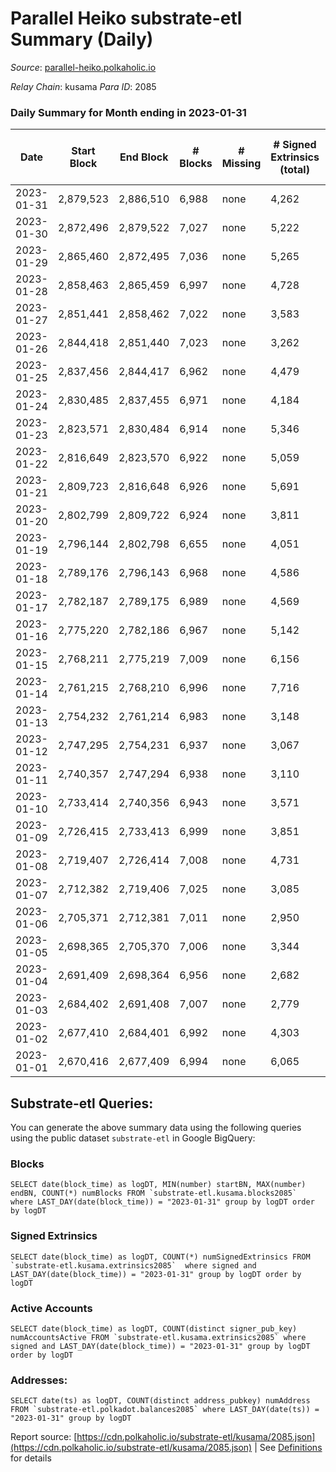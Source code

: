 # Parallel Heiko substrate-etl Summary (Daily)

_Source_: [parallel-heiko.polkaholic.io](https://parallel-heiko.polkaholic.io)

*Relay Chain*: kusama
*Para ID*: 2085



### Daily Summary for Month ending in 2023-01-31


| Date | Start Block | End Block | # Blocks | # Missing | # Signed Extrinsics (total) | # Active Accounts | # Addresses with Balances | # Events | # Transfers | # XCM Transfers In | # XCM Transfers Out |
| ---- | ----------- | --------- | -------- | --------- | --------------------------- | ----------------- | ------------------------- | -------- | ----------- | ------------------ | ------------------- |
| 2023-01-31 | 2,879,523 | 2,886,510 | 6,988 | none  | 4,262 | 94 | 24,218 | 38,089 | 661  | 54 ($11,840.83) | 53 ($15,778.21) |
| 2023-01-30 | 2,872,496 | 2,879,522 | 7,027 | none  | 5,222 | 122 | 24,216 | 43,229 | 621  | 52 ($22,920.16) | 49 ($12,662.68) |
| 2023-01-29 | 2,865,460 | 2,872,495 | 7,036 | none  | 5,265 | 119 | 24,230 | 44,027 | 827  | 72 ($39,931.47) | 73 ($27,644.01) |
| 2023-01-28 | 2,858,463 | 2,865,459 | 6,997 | none  | 4,728 | 100 | 24,226 | 40,480 | 551  | 38 ($4,127.56) | 35 ($13,937.11) |
| 2023-01-27 | 2,851,441 | 2,858,462 | 7,022 | none  | 3,583 | 119 | 24,226 | 35,127 | 740  | 54 ($7,367.47) | 48 ($3,699.30) |
| 2023-01-26 | 2,844,418 | 2,851,440 | 7,023 | none  | 3,262 | 107 | 24,220 | 32,925 | 545  | 28 ($14,065.82) | 27 ($2,910.66) |
| 2023-01-25 | 2,837,456 | 2,844,417 | 6,962 | none  | 4,479 | 116 | 24,216 | 39,187 | 662  | 62 ($32,054.86) | 55 ($3,896.88) |
| 2023-01-24 | 2,830,485 | 2,837,455 | 6,971 | none  | 4,184 | 122 | 24,210 | 38,871 | 988  | 93 ($22,026.49) | 88 ($4,614.64) |
| 2023-01-23 | 2,823,571 | 2,830,484 | 6,914 | none  | 5,346 | 101 | 24,206 | 43,452 | 721  | 37 ($36,239.17) | 48 ($4,548.34) |
| 2023-01-22 | 2,816,649 | 2,823,570 | 6,922 | none  | 5,059 | 109 | 24,201 | 41,702 | 560  | 31 ($7,011.69) | 29 ($8,394.30) |
| 2023-01-21 | 2,809,723 | 2,816,648 | 6,926 | none  | 5,691 | 131 | 24,197 | 46,565 | 1,070  | 78 ($14,174.89) | 74 ($18,639.71) |
| 2023-01-20 | 2,802,799 | 2,809,722 | 6,924 | none  | 3,811 | 108 | 24,194 | 35,689 | 616  | 41 ($19,982.65) | 59 ($35,250.72) |
| 2023-01-19 | 2,796,144 | 2,802,798 | 6,655 | none  | 4,051 | 110 | 24,192 | 37,959 | 1,169  | 86 ($18,072.52) | 108 ($25,823.02) |
| 2023-01-18 | 2,789,176 | 2,796,143 | 6,968 | none  | 4,586 | 120 | 24,187 | 41,880 | 1,562  | 122 ($47,848.42) | 134 ($68,978.47) |
| 2023-01-17 | 2,782,187 | 2,789,175 | 6,989 | none  | 4,569 | 161 | 24,184 | 43,561 | 1,819  | 151 ($60,239.09) | 173 ($136,855.16) |
| 2023-01-16 | 2,775,220 | 2,782,186 | 6,967 | none  | 5,142 | 128 | 24,179 | 44,429 | 1,269  | 105 ($35,966.47) | 100 ($70,562.74) |
| 2023-01-15 | 2,768,211 | 2,775,219 | 7,009 | none  | 6,156 | 135 | 24,177 | 49,521 | 1,188  | 129 ($27,378.21) | 122 ($19,060.47) |
| 2023-01-14 | 2,761,215 | 2,768,210 | 6,996 | none  | 7,716 | 147 | 24,172 | 58,076 | 1,305  | 108 ($21,504.80) | 124 ($28,899.20) |
| 2023-01-13 | 2,754,232 | 2,761,214 | 6,983 | none  | 3,148 | 102 | 24,171 | 33,474 | 959  | 76 ($5,457.76) | 90 ($6,483.81) |
| 2023-01-12 | 2,747,295 | 2,754,231 | 6,937 | none  | 3,067 | 122 | 24,170 | 33,170 | 907  | 61 ($5,629.99) | 72 ($18,422.97) |
| 2023-01-11 | 2,740,357 | 2,747,294 | 6,938 | none  | 3,110 | 116 | 24,166 | 32,308 | 599  | 41 ($3,293.67) | 36 ($2,968.83) |
| 2023-01-10 | 2,733,414 | 2,740,356 | 6,943 | none  | 3,571 | 106 | 24,159 | 34,471 | 615  | 49 ($5,163.01) | 43 ($20,081.16) |
| 2023-01-09 | 2,726,415 | 2,733,413 | 6,999 | none  | 3,851 | 121 | 24,155 | 36,829 | 813  | 60 ($43,808.85) | 68 ($42,743.18) |
| 2023-01-08 | 2,719,407 | 2,726,414 | 7,008 | none  | 4,731 | 139 | 24,151 | 41,833 | 952  | 47 ($6,649.78) | 52 ($7,936.35) |
| 2023-01-07 | 2,712,382 | 2,719,406 | 7,025 | none  | 3,085 | 104 | 24,146 | 31,535 | 420  | 29 ($48,967.35) | 39 ($10,739.45) |
| 2023-01-06 | 2,705,371 | 2,712,381 | 7,011 | none  | 2,950 | 120 | 24,140 | 32,148 | 686  | 52 ($4,200.18) | 59 ($3,523.78) |
| 2023-01-05 | 2,698,365 | 2,705,370 | 7,006 | none  | 3,344 | 105 | 24,136 | 33,607 | 724  | 40 ($10,060.11) | 51 ($36,614.12) |
| 2023-01-04 | 2,691,409 | 2,698,364 | 6,956 | none  | 2,682 | 106 | 24,134 | 30,626 | 740  | 62 ($6,954.03) | 89 ($18,227.12) |
| 2023-01-03 | 2,684,402 | 2,691,408 | 7,007 | none  | 2,779 | 101 | 24,131 | 30,627 | 497  | 37 ($25,981.21) | 34 ($2,740.37) |
| 2023-01-02 | 2,677,410 | 2,684,401 | 6,992 | none  | 4,303 | 119 | 24,128 | 39,924 | 1,009  | 101 ($21,072.30) | 94 ($31,530.29) |
| 2023-01-01 | 2,670,416 | 2,677,409 | 6,994 | none  | 6,065 | 107 | 24,127 | 48,985 | 1,110  | 128 ($28,707.82) | 157 ($66,773.71) |

## Substrate-etl Queries:
You can generate the above summary data using the following queries using the public dataset `substrate-etl` in Google BigQuery:


### Blocks
```
SELECT date(block_time) as logDT, MIN(number) startBN, MAX(number) endBN, COUNT(*) numBlocks FROM `substrate-etl.kusama.blocks2085`  where LAST_DAY(date(block_time)) = "2023-01-31" group by logDT order by logDT
```


### Signed Extrinsics
```
SELECT date(block_time) as logDT, COUNT(*) numSignedExtrinsics FROM `substrate-etl.kusama.extrinsics2085`  where signed and LAST_DAY(date(block_time)) = "2023-01-31" group by logDT order by logDT
```


### Active Accounts
```
SELECT date(block_time) as logDT, COUNT(distinct signer_pub_key) numAccountsActive FROM `substrate-etl.kusama.extrinsics2085` where signed and LAST_DAY(date(block_time)) = "2023-01-31" group by logDT order by logDT
```


### Addresses:
```
SELECT date(ts) as logDT, COUNT(distinct address_pubkey) numAddress FROM `substrate-etl.polkadot.balances2085` where LAST_DAY(date(ts)) = "2023-01-31" group by logDT
```



Report source: [https://cdn.polkaholic.io/substrate-etl/kusama/2085.json](https://cdn.polkaholic.io/substrate-etl/kusama/2085.json) | See [Definitions](/DEFINITIONS.md) for details
